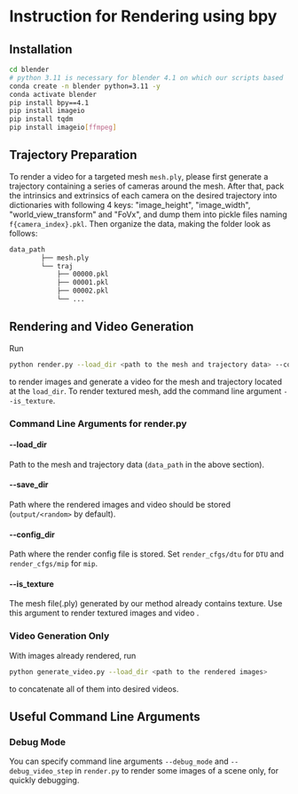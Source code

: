 # Instruction for Rendering using bpy

## Installation

```bash
cd blender
# python 3.11 is necessary for blender 4.1 on which our scripts based
conda create -n blender python=3.11 -y 
conda activate blender
pip install bpy==4.1
pip install imageio
pip install tqdm
pip install imageio[ffmpeg]
```

## Trajectory Preparation

To render a video for a targeted mesh `mesh.ply`, please first generate a trajectory containing a series of cameras around the mesh. After that, pack the intrinsics and extrinsics of each camera on the desired trajectory into dictionaries with following 4 keys:
    "image_height",
    "image_width",
    "world_view_transform" and
    "FoVx",
and dump them into pickle files naming `f{camera_index}.pkl`. Then organize the data, making the folder look as follows:

```bash
data_path
        ├── mesh.ply
        └── traj
            ├── 00000.pkl
            ├── 00001.pkl
            ├── 00002.pkl
            └── ...
```

## Rendering and Video Generation

Run
```bash
python render.py --load_dir <path to the mesh and trajectory data> --config_dir <path of the render config>
```
to render images and generate a video for the mesh and trajectory located at the `load_dir`. To render textured mesh, add the command line argument `--is_texture`.

### Command Line Arguments for render.py

#### --load_dir 
Path to the mesh and trajectory data (`data_path` in the above section).
#### --save_dir 
Path where the rendered images and video should be stored (```output/<random>``` by default).
#### --config_dir
Path where the render config file is stored. Set `render_cfgs/dtu` for `DTU` and `render_cfgs/mip` for `mip`.
#### --is_texture
The mesh file(.ply) generated by our method already contains texture. Use this argument to render textured images and video
.
### Video Generation Only
With images already rendered, run
```bash
python generate_video.py --load_dir <path to the rendered images>
```
to concatenate all of them into desired videos.

## Useful Command Line Arguments

### Debug Mode

You can specify command line arguments `--debug_mode` and `--debug_video_step` in `render.py` to render some images of a scene only, for quickly debugging. 
